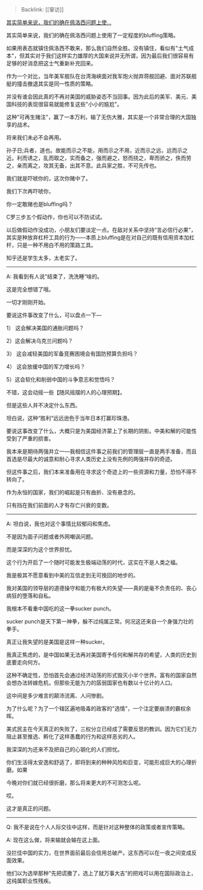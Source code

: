 > Backlink: [[窜访]]

[其实简单来说，我们的确在佩洛西问题上使…](https://www.zhihu.com/pin/1538786701425508354)

其实简单来说，我们的确在佩洛西问题上使用了一定程度的bluffing策略。

如果用表态就镇住佩洛西不敢来，那么我们自然全胜。没有镇住，看似有"土气成本"，但其实对于我们这样实力雄厚的大国来说并无所谓，因为最后我们很容易有足够的好消息把这士气重新补充回来。

作为一个对比，当年美军舰队在台湾海峡面对我军炮火抛弃蒋舰回避、面对苏联舰艇的撞击撤退其实是同一性质的策略。

并没有谁会因此真的不再对美国的威胁姿态不当回事。因为此后的美军、美元、美国科技的表现很容易就能修复这些"小小的尴尬"。

这种"可再生赌注"，赢了一本万利，输了无伤大雅，其实是一个非常合理的大国独享的战术。

将来我们未必不会再用。

孙子日;兵者，道也。故能而示之不能，用而示之不用，近而示之远，远而示之近。利而诱之，乱而取之，实而备之，强而避之，怒而挠之，卑而骄之，佚而劳之，亲而离之，攻其无备，出其不意。此兵家之胜，不可先传也。

我们就是吓唬你的，这次你赌中了。

我们下次再吓唬你，

你一定敢赌也是bluffing吗？

C罗三步五个假动作，你也可以不防试试。

以后做假动作没成功，小朋友们要淡定一点。在敌对关系中坚持“言必信行必果"，其实是种放弃杠杆工具的行为——本质上bluffing是在对自己的既有信用资本加杠杆，只是一种不用白不用的策路工具。

知乎还是学生太多，太老实了。

---

A: 我看到有人说"结束了，洗洗睡“啥的。

这是完全想错了哦。

一切才刚刚开始。

要说这件事改变了什么，可以盘点一下—

1） 这会解决美国的通胀问题吗？

2）这会解决乌克兰问题吗？

3） 这会减轻美国的军备竞赛困境会有国防预算负担吗？

4） 这会放缓中国的军力增长吗？

5）这会软化和削弱中国的斗争意志和觉悟吗？

不错，这会动摇一些【随风摇摆的人的心理预期】。

但是这些人并不决定什么东西。

坦白说，这种“胜利“远远逊色于当年日本打赢珍珠港。

要说这事改变了什么，大概只是为美国经济蒙上了长期的阴影。中美和解的可能性受到了严重的损害。

我本来是期待两强并立一—我相信这件事之前我们的管理层一直是两手准备，而且首选是尽最大的诚意和耐心寻求人类历史上没有先例的两强并存的奇迹。

但这件事之后，我们本来准备用在寻求这个奇迹上的一些资源和力量，恐怕不得不转向了。

作为永恒的国家，我们的崛起是只有曲折、没有悬念的。

只有挡在我们前面的人才有存亡兴衰的变数。

---

A: 坦白说，我也对这个事情比较郁闷和焦虑。

不是因为面子问题或者外网嘲讽问题。

而是深深的为这个世界担忧。

这个行为开启了一个随时可能发生极端动荡的时代，这实在不是人类之福。

我是极其不愿意看到中美的互信走到无可挽回的地步的。

我对美国的领导层的道德操守和能力有极大的失望——真的是毫不负责任的、丧心病狂的堕落和自私。

我根本不看重中国吃的这一拳sucker punch。

sucker punch是天下第一神拳，躲不过纯属正常。何况这还来自一个身强力壮的拳手。

真正让我失望的是美国是这样一种sucker。

我真正焦虑的，是中国如果无法再对美国寄予任何和解共存的希望，人类的历史到底要走向何方。

这种不确定性，恐怕首先会通过经济动荡的形式毁灭小半个世界。富有的国家自然会想办法转嫁危机，但那些无能为力的孱弱国家也有数以十亿计的人口。

这中间是多少难言的颠沛流离、人问惨剧。

为了什么呢？为了一个辖区遍地吸毒的政客的"选情"，一个注定要崩溃的霸权余晖。

美式民主在今天真正的失败了，三权分立已经成了需要反思的教训。因为它们无力阻止甚至推选、孵化了这样愚蠢的行为和这样恶劣的人。

我深深的为还来不及把自己的心钢化的人们担忧。

你们生活得太安逸和舒适了，即将到来的种种风险和巨变，可能形成巨大的心理折磨。如果

今晚对你们就已经很折磨，那么将来更大的不可测怎么呢。

哎。

这才是真正的问题。

---

Q: 我不是说在个人人际交往中这样，而是针对这种整体的政策或者宣传策略。

A: 现在这么做，将来输就会输在这上面。

没拦佳中国的实力，在世界面前最后会信用总破产。这东西可以在一夜之间变成反面效果。

他们以为选举那种"先把谎撒了，选上了就万事大吉”的把戏可以用在国际政治上，这纯属职业性残疾。
